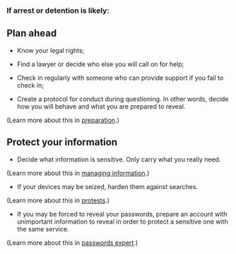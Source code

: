 [Title]: # (Prepare)
[Order]: # (1.5)

### If arrest or detention is likely:  

## Plan ahead

*   Know your legal rights;

* Find a lawyer or decide who else you will call on for help;

*	Check in regularly with someone who can provide support if you fail to check in;

*	Create a protocol for conduct during questioning. In other words, decide how you will behave and what you are prepared to reveal. 

(Learn more about this in [preparation](umbrella://lesson/preparation).) 

## Protect your information

*	Decide what information is sensitive. Only carry what you really need.

(Learn more about this in [managing information](umbrella://lesson/managing-information).)

*	If your devices may be seized, harden them against searches.  

(Learn more about this in [protests](umbrella://lesson/protests/1).)

*	If you may be forced to reveal your passwords, prepare an account with unimportant information to reveal in order to protect a sensitive one with the same service.  

(Learn more about this in [passwords expert](umbrella://lesson/passwords/2).)






